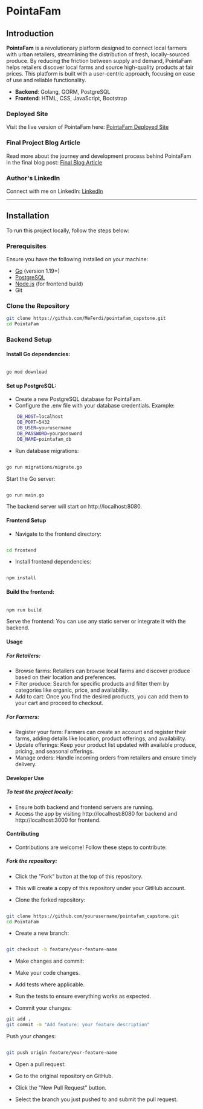 # PointaFam

## Introduction

**PointaFam** is a revolutionary platform designed to connect local farmers with urban retailers, streamlining the distribution of fresh, locally-sourced produce. By reducing the friction between supply and demand, PointaFam helps retailers discover local farms and source high-quality products at fair prices. This platform is built with a user-centric approach, focusing on ease of use and reliable functionality.

- **Backend**: Golang, GORM, PostgreSQL
- **Frontend**: HTML, CSS, JavaScript, Bootstrap

### Deployed Site
Visit the live version of PointaFam here: [PointaFam Deployed Site](https:pointafam.onrender.com)

### Final Project Blog Article
Read more about the journey and development process behind PointaFam in the final blog post: [Final Blog Article](#)

### Author's LinkedIn
Connect with me on LinkedIn: [LinkedIn](https://www.linkedin.com/in/ferdynand-odhiambo)

---

## Installation

To run this project locally, follow the steps below:

### Prerequisites

Ensure you have the following installed on your machine:
- [Go](https://golang.org/doc/install) (version 1.19+)
- [PostgreSQL](https://www.postgresql.org/download/)
- [Node.js](https://nodejs.org/en/download/) (for frontend build)
- Git

### Clone the Repository

```bash
git clone https://github.com/MeFerdi/pointafam_capstone.git
cd PointaFam
```
### Backend Setup

#### Install Go dependencies:

```bash

go mod download
```
#### Set up PostgreSQL:

- Create a new PostgreSQL database for PointaFam.
- Configure the .env file with your database credentials. Example:

```bash
    DB_HOST=localhost
    DB_PORT=5432
    DB_USER=yourusername
    DB_PASSWORD=yourpassword
    DB_NAME=pointafam_db
```
- Run database migrations:

```bash

go run migrations/migrate.go
```
Start the Go server:

```bash

go run main.go
```
The backend server will start on http://localhost:8080.

#### Frontend Setup

- Navigate to the frontend directory:

```bash

cd frontend
```
- Install frontend dependencies:

```bash

npm install
```
#### Build the frontend:

```bash

npm run build
```
Serve the frontend: You can use any static server or integrate it with the backend.

#### Usage
##### For Retailers:

- Browse farms: Retailers can browse local farms and discover produce based on their location and preferences.
- Filter produce: Search for specific products and filter them by categories like organic, price, and availability.
- Add to cart: Once you find the desired products, you can add them to your cart and proceed to checkout.

##### For Farmers:

- Register your farm: Farmers can create an account and register their farms, adding details like location, product offerings, and availability.
- Update offerings: Keep your product list updated with available produce, pricing, and seasonal offerings.
- Manage orders: Handle incoming orders from retailers and ensure timely delivery.

#### Developer Use

##### To test the project locally:

- Ensure both backend and frontend servers are running.
- Access the app by visiting http://localhost:8080 for backend and http://localhost:3000 for frontend.

#### Contributing

- Contributions are welcome! Follow these steps to contribute:

##### Fork the repository:
- Click the "Fork" button at the top of this repository.
- This will create a copy of this repository under your GitHub account.

- Clone the forked repository:

```bash

git clone https://github.com/yourusername/pointafam_capstone.git
cd PointaFam
```

- Create a new branch:

```bash

git checkout -b feature/your-feature-name
```
- Make changes and commit:

- Make your code changes.
- Add tests where applicable.
- Run the tests to ensure everything works as expected.
- Commit your changes:

```bash
git add .
git commit -m "Add feature: your feature description"
```
Push your changes:

```bash

git push origin feature/your-feature-name
```
- Open a pull request:

- Go to the original repository on GitHub.
- Click the "New Pull Request" button.
- Select the branch you just pushed to and submit the pull request.
